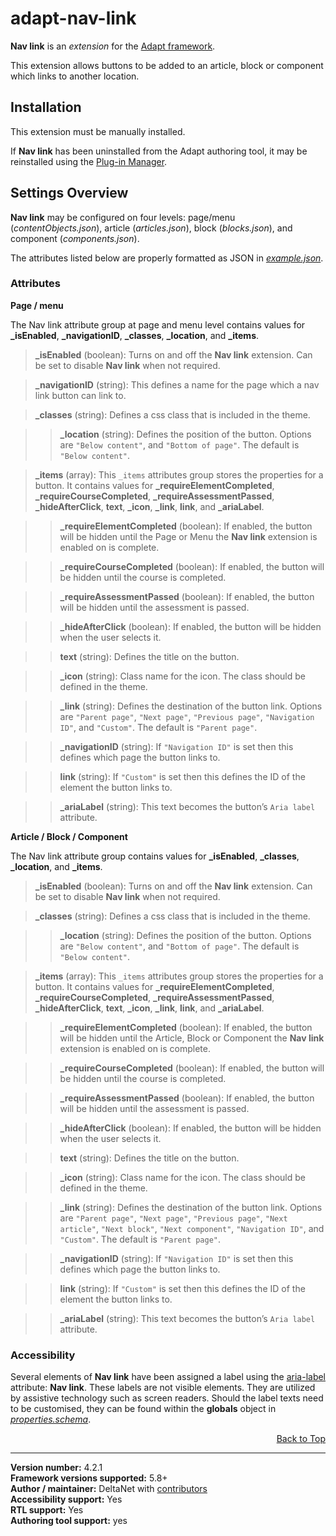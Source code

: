 # adapt-nav-link

**Nav link** is an *extension* for the [Adapt framework](https://github.com/adaptlearning/adapt_framework).   

This extension allows buttons to be added to an article, block or component which links to another location.

## Installation

This extension must be manually installed.

If **Nav link** has been uninstalled from the Adapt authoring tool, it may be reinstalled using the [Plug-in Manager](https://github.com/adaptlearning/adapt_authoring/wiki/Plugin-Manager).  

## Settings Overview

**Nav link** may be configured on four levels: page/menu (*contentObjects.json*), article (*articles.json*), block (*blocks.json*), and component (*components.json*).

The attributes listed below are properly formatted as JSON in [*example.json*](https://github.com/deltanet/adapt-nav-link/blob/master/example.json).  

### Attributes

**Page / menu**

The Nav link attribute group at page and menu level contains values for **_isEnabled**, **_navigationID**, **_classes**, **_location**, and **_items**.

>**_isEnabled** (boolean):  Turns on and off the **Nav link** extension. Can be set to disable **Nav link** when not required.

>**_navigationID** (string):  This defines a name for the page which a nav link button can link to.

>**_classes** (string):  Defines a css class that is included in the theme.

>>**_location** (string):  Defines the position of the button. Options are `"Below content"`, and `"Bottom of page"`. The default is `"Below content"`.

>**_items** (array): This `_items` attributes group stores the properties for a button. It contains values for **_requireElementCompleted**, **_requireCourseCompleted**, **_requireAssessmentPassed**, **_hideAfterClick**, **text**, **_icon**, **_link**, **link**, and **_ariaLabel**.  

>>**_requireElementCompleted** (boolean):  If enabled, the button will be hidden until the Page or Menu the **Nav link** extension is enabled on is complete.  

>>**_requireCourseCompleted** (boolean):  If enabled, the button will be hidden until the course is completed.  

>>**_requireAssessmentPassed** (boolean):  If enabled, the button will be hidden until the assessment is passed.  

>>**_hideAfterClick** (boolean):  If enabled, the button will be hidden when the user selects it.  

>>**text** (string): Defines the title on the button.  

>>**_icon** (string): Class name for the icon. The class should be defined in the theme.  

>>**_link** (string):  Defines the destination of the button link. Options are `"Parent page"`, `"Next page"`, `"Previous page"`, `"Navigation ID"`, and `"Custom"`. The default is `"Parent page"`.

>>**_navigationID** (string):  If `"Navigation ID"` is set then this defines which page the button links to.

>>**link** (string):  If `"Custom"` is set then this defines the ID of the element the button links to.

>>**_ariaLabel** (string):  This text becomes the button’s `Aria label` attribute.  

**Article / Block / Component**

The Nav link attribute group contains values for **_isEnabled**, **_classes**, **_location**, and **_items**.

>**_isEnabled** (boolean):  Turns on and off the **Nav link** extension. Can be set to disable **Nav link** when not required.

>**_classes** (string):  Defines a css class that is included in the theme.

>>**_location** (string):  Defines the position of the button. Options are `"Below content"`, and `"Bottom of page"`. The default is `"Below content"`.

>**_items** (array): This `_items` attributes group stores the properties for a button. It contains values for **_requireElementCompleted**, **_requireCourseCompleted**, **_requireAssessmentPassed**, **_hideAfterClick**, **text**, **_icon**, **_link**, **link**, and **_ariaLabel**.  

>>**_requireElementCompleted** (boolean):  If enabled, the button will be hidden until the Article, Block or Component the **Nav link** extension is enabled on is complete.  

>>**_requireCourseCompleted** (boolean):  If enabled, the button will be hidden until the course is completed.  

>>**_requireAssessmentPassed** (boolean):  If enabled, the button will be hidden until the assessment is passed.  

>>**_hideAfterClick** (boolean):  If enabled, the button will be hidden when the user selects it.  

>>**text** (string): Defines the title on the button.  

>>**_icon** (string): Class name for the icon. The class should be defined in the theme.  

>>**_link** (string):  Defines the destination of the button link. Options are `"Parent page"`, `"Next page"`, `"Previous page"`, `"Next article"`, `"Next block"`, `"Next component"`, `"Navigation ID"`, and `"Custom"`. The default is `"Parent page"`.

>>**_navigationID** (string):  If `"Navigation ID"` is set then this defines which page the button links to.

>>**link** (string):  If `"Custom"` is set then this defines the ID of the element the button links to.

>>**_ariaLabel** (string):  This text becomes the button’s `Aria label` attribute.  

### Accessibility
Several elements of **Nav link** have been assigned a label using the [aria-label](https://github.com/adaptlearning/adapt_framework/wiki/Aria-Labels) attribute: **Nav link**. These labels are not visible elements. They are utilized by assistive technology such as screen readers. Should the label texts need to be customised, they can be found within the **globals** object in [*properties.schema*](https://github.com/deltanet/adapt-achievements/blob/master/properties.schema).   
<div float align=right><a href="#top">Back to Top</a></div>

----------------------------
**Version number:**  4.2.1  
**Framework versions supported:**  5.8+  
**Author / maintainer:** DeltaNet with [contributors](https://github.com/deltanet/adapt-nav-link/graphs/contributors)  
**Accessibility support:** Yes  
**RTL support:** Yes  
**Authoring tool support:** yes
